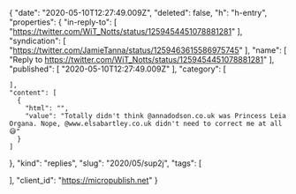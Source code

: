{
  "date": "2020-05-10T12:27:49.009Z",
  "deleted": false,
  "h": "h-entry",
  "properties": {
    "in-reply-to": [
      "https://twitter.com/WiT_Notts/status/1259454451078881281"
    ],
    "syndication": [
      "https://twitter.com/JamieTanna/status/1259463615586975745"
    ],
    "name": [
      "Reply to https://twitter.com/WiT_Notts/status/1259454451078881281"
    ],
    "published": [
      "2020-05-10T12:27:49.009Z"
    ],
    "category": [

    ],
    "content": [
      {
        "html": "",
        "value": "Totally didn't think @annadodson.co.uk was Princess Leia Organa. Nope, @www.elsabartley.co.uk didn't need to correct me at all 😅"
      }
    ]
  },
  "kind": "replies",
  "slug": "2020/05/sup2j",
  "tags": [

  ],
  "client_id": "https://micropublish.net"
}
